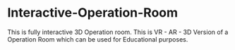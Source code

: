 # Interactive-Operation-Room
This is fully interactive 3D Operation room. This is VR - AR - 3D Version of a Operation Room which can be used for Educational purposes.

